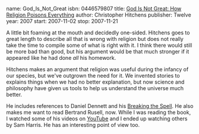 name: God_Is_Not_Great
isbn: 0446579807
title: [God Is Not Great: How Religion Poisons Everything](http://amzn.com/0446579807)
author: Christopher Hitchens
publisher: Twelve
year: 2007
start: 2007-11-02
stop: 2007-11-21

A little bit foaming at the mouth and decidedly one-sided.
Hitchens goes to great length to describe all that is wrong with
religion but does not really take the time to compile some of what
is right with it.  I think there would still be more bad than good,
but his argument would be that much stronger if it appeared like he
had done _all_ his homework.

Hitchens makes an argument that religion was useful during the
infancy of our species, but we've outgrown the need for it.  We
invented stories to explains things when we had no better
explanation, but now science and philosophy have given us tools to
help us understand the universe much better.

He includes references to Daniel Dennett and his
[Breaking the Spell](#Breaking_the_Spell).
He also makes me want to read Bertrand Rusell, now.  While I was
reading the book, I watched some of his videos on
[YouTube](http://youtube.com/watch?v=sD0B-X9LJjs) and I
ended up watching others by Sam Harris.  He has an interesting
point of view too.
